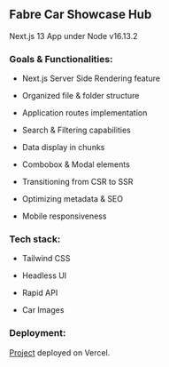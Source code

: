 ## Fabre Car Showcase Hub

Next.js 13 App under Node v16.13.2

### Goals & Functionalities:

- Next.js Server Side Rendering feature

- Organized file & folder structure

- Application routes implementation

- Search & Filtering capabilities

- Data display in chunks

- Combobox & Modal elements

- Transitioning from CSR to SSR

- Optimizing metadata & SEO

- Mobile responsiveness

### Tech stack:

- Tailwind CSS

- Headless UI

- Rapid API

- Car Images

### Deployment:

[Project](https://fabre-car-showcase.vercel.app/) deployed on Vercel.

